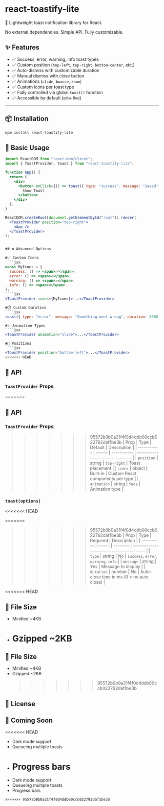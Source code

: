 # react-toastify-lite

🚀 Lightweight toast notification library for React.

No external dependencies. Simple API. Fully customizable.

## ✨ Features

- ✅ Success, error, warning, info toast types
- ✅ Custom position (`top-left`, `top-right`, `bottom-center`, etc.)
- ✅ Auto-dismiss with customizable duration
- ✅ Manual dismiss with close button
- ✅ Animations (`slide`, `bounce`, `zoom`)
- ✅ Custom icons per toast type
- ✅ Fully controlled via global `toast()` function
- ✅ Accessible by default (aria-live)

---

## 📦 Installation

```bash
npm install react-toastify-lite

```

## 🧠 Basic Usage

`````jsx
import ReactDOM from "react-dom/client";
import { ToastProvider, toast } from "react-toastify-lite";

function App() {
  return (
    <div>
      <button onClick={() => toast({ type: "success", message: "Saved!" })}>
        Show Toast
      </button>
    </div>
  );
}

ReactDOM.createRoot(document.getElementById("root")).render(
  <ToastProvider position="top-right">
    <App />
  </ToastProvider>
);


## ⚙️ Advanced Options

#✅ Custom Icons
````jsx
const MyIcons = {
  success: () => <span>✅</span>,
  error: () => <span>🔥</span>,
  warning: () => <span>⚠️</span>,
  info: () => <span>ℹ️</span>,
};
````jsx
<ToastProvider icons={MyIcons}>...</ToastProvider>

#⏱️ Custom Duration
````jsx
toast({ type: "error", message: "Something went wrong", duration: 5000 });

#✨ Animation Types
````jsx
<ToastProvider animation="slide">...</ToastProvider>

#📍 Positions
````jsx
<ToastProvider position="bottom-left">...</ToastProvider>
<<<<<<< HEAD
`````

## 🧩 API

### `ToastProvider` Props

=======

## 🧩 API

### `ToastProvider` Props

> > > > > > > 95572b0b0a31f4f0d4ddb00ccb022792daf1be3b
> > > > > > > | Prop | Type | Default | Description |
> > > > > > > | ----------- | ------ | ----------- | -------------------------------- |
> > > > > > > | `position` | string | `top-right` | Toast placement |
> > > > > > > | `icons` | object | Built-in | Custom React components per type |
> > > > > > > | `animation` | string | `fade` | Animation type |

### `toast(options)`

<<<<<<< HEAD

=======

> > > > > > > 95572b0b0a31f4f0d4ddb00ccb022792daf1be3b
> > > > > > > | Prop | Type | Required | Description |
> > > > > > > | ---------- | ------ | -------- | ----------------------------------------- |
> > > > > > > | `type` | string | No | `success`, `error`, `warning`, `info` |
> > > > > > > | `message` | string | Yes | Message to display |
> > > > > > > | `duration` | number | No | Auto-close time in ms (0 = no auto close) |

<<<<<<< HEAD

## 📁 File Size

- Minified ~4KB
- # Gzipped ~2KB

## 📁 File Size

- Minified ~4KB
- Gzipped ~2KB
  > > > > > > > 95572b0b0a31f4f0d4ddb00ccb022792daf1be3b

## 📃 License

## 🧪 Coming Soon

<<<<<<< HEAD

- Dark mode support
- Queueing multiple toasts
- # Progress bars
- Dark mode support
- Queueing multiple toasts
- Progress bars

```
>>>>>>> 95572b0b0a31f4f0d4ddb00ccb022792daf1be3b
```
